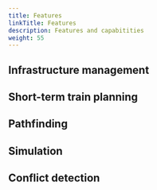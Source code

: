 ```yaml
---
title: Features
linkTitle: Features
description: Features and capabitities
weight: 55
---
```



## Infrastructure management

## Short-term train planning

## Pathfinding

## Simulation

## Conflict detection
